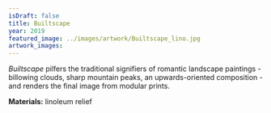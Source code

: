 ```yaml
---
isDraft: false
title: Builtscape
year: 2019
featured_image: ../images/artwork/Builtscape_lino.jpg
artwork_images: 
---
```


*Builtscape* pilfers the traditional signifiers of romantic landscape paintings - billowing clouds, sharp mountain peaks, an upwards-oriented composition - and renders the final image from modular prints.

**Materials:** linoleum relief